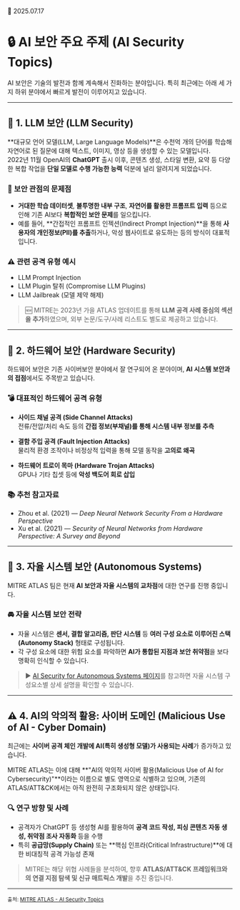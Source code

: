 📅 2025.07.17

# 🔒 AI 보안 주요 주제 (AI Security Topics)

AI 보안은 기술의 발전과 함께 계속해서 진화하는 분야입니다. 특히 최근에는 아래 세 가지 하위 분야에서 빠르게 발전이 이루어지고 있습니다.

---

## 🧠 1. LLM 보안 (LLM Security)

**대규모 언어 모델(LLM, Large Language Models)**은 수천억 개의 단어를 학습해 자연어로 된 질문에 대해 텍스트, 이미지, 영상 등을 생성할 수 있는 모델입니다.  
2022년 11월 OpenAI의 **ChatGPT** 출시 이후, 콘텐츠 생성, 스타일 변환, 요약 등 다양한 복합 작업을 **단일 모델로 수행 가능한 능력** 덕분에 널리 알려지게 되었습니다.

### 🔐 보안 관점의 문제점

- **거대한 학습 데이터셋**, **불투명한 내부 구조**, **자연어를 활용한 프롬프트 입력** 등으로 인해 기존 AI보다 **복합적인 보안 문제**를 일으킵니다.
- 예를 들어, **간접적인 프롬프트 인젝션(Indirect Prompt Injection)**을 통해 **사용자의 개인정보(PII)를 추출**하거나, 악성 웹사이트로 유도하는 등의 방식이 대표적입니다.

### ⚠️ 관련 공격 유형 예시

- LLM Prompt Injection  
- LLM Plugin 탈취 (Compromise LLM Plugins)  
- LLM Jailbreak (모델 제약 해제)  

> 🆕 MITRE는 2023년 가을 ATLAS 업데이트를 통해 **LLM 공격 사례 중심의 섹션을 추가**하였으며, 외부 논문/도구/사례 리스트도 별도로 제공하고 있습니다.

---

## 🔧 2. 하드웨어 보안 (Hardware Security)

하드웨어 보안은 기존 사이버보안 분야에서 잘 연구되어 온 분야이며, **AI 시스템 보안과의 접점**에서도 주목받고 있습니다.

### 💣 대표적인 하드웨어 공격 유형

- **사이드 채널 공격 (Side Channel Attacks)**  
  전류/전압/처리 속도 등의 **간접 정보(부채널)를 통해 시스템 내부 정보를 추측**

- **결함 주입 공격 (Fault Injection Attacks)**  
  물리적 환경 조작이나 비정상적 입력을 통해 모델 동작을 **고의로 왜곡**

- **하드웨어 트로이 목마 (Hardware Trojan Attacks)**  
  GPU나 기타 칩셋 등에 **악성 백도어 회로 삽입**

### 📚 추천 참고자료

- Zhou et al. (2021) — *Deep Neural Network Security From a Hardware Perspective*  
- Xu et al. (2021) — *Security of Neural Networks from Hardware Perspective: A Survey and Beyond*

---

## 🚗 3. 자율 시스템 보안 (Autonomous Systems)

MITRE ATLAS 팀은 현재 **AI 보안과 자율 시스템의 교차점**에 대한 연구를 진행 중입니다.

### 🚘 자율 시스템 보안 전략

- 자율 시스템은 **센서, 결합 알고리즘, 판단 시스템** 등 **여러 구성 요소로 이루어진 스택(Autonomy Stack)** 형태로 구성됩니다.
- 각 구성 요소에 대한 위험 요소를 파악하면 **AI가 통합된 지점과 보안 취약점**을 보다 명확히 인식할 수 있습니다.

> ▶️ [AI Security for Autonomous Systems 페이지](https://atlas.mitre.org/resources/ai-security-101)를 참고하면 자율 시스템 구성요소별 상세 설명을 확인할 수 있습니다.

---

## ⚠️ 4. AI의 악의적 활용: 사이버 도메인 (Malicious Use of AI - Cyber Domain)

최근에는 **사이버 공격 체인 개발에 AI(특히 생성형 모델)가 사용되는 사례**가 증가하고 있습니다.

MITRE ATLAS는 이에 대해 **"AI의 악의적 사이버 활용(Malicious Use of AI for Cybersecurity)"**이라는 이름으로 별도 영역으로 식별하고 있으며, 기존의 ATLAS/ATT&CK에서는 아직 완전히 구조화되지 않은 상태입니다.

### 🔍 연구 방향 및 사례

- 공격자가 ChatGPT 등 생성형 AI를 활용하여 **공격 코드 작성, 피싱 콘텐츠 자동 생성, 취약점 조사 자동화** 등을 수행
- 특히 **공급망(Supply Chain)** 또는 **핵심 인프라(Critical Infrastructure)**에 대한 비대칭적 공격 가능성 존재

> MITRE는 해당 위협 사례들을 분석하여, 향후 **ATLAS/ATT&CK 프레임워크와의 연결 지점 탐색 및 신규 매트릭스 개발**을 추진 중입니다.

---

<sub>출처: [MITRE ATLAS - AI Security Topics](https://atlas.mitre.org/resources/ai-security-101) 
